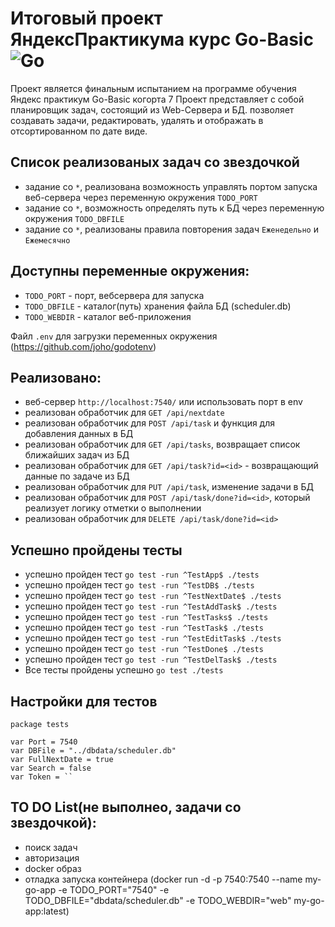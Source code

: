 # Итоговый проект ЯндексПрактикума курс Go-Basic ![Go](https://img.shields.io/badge/go-%2300ADD8.svg?style=for-the-badge&logo=go&logoColor=white)

Проект является финальным испытанием на программе обучения Яндекс практикум Go-Basic когорта 7
Проект представляет с собой планировщик задач, состоящий из Web-Сервера и БД. позволяет создавать задачи, редактировать, 
удалять и отображать в отсортированном по дате виде.

## Список реализованых задач со звездочкой
- задание со `*`, реализована возможность управлять портом запуска веб-сервера
    через переменную окружения `TODO_PORT`
- задание со `*`, возможность определять путь к БД
    через переменную окружения `TODO_DBFILE` 
- задание со `*`, реализованы правила повторения задач `Еженедельно` и `Ежемесячно` 

## Доступны переменные окружения:
- `TODO_PORT` - порт, вебсервера для запуска
- `TODO_DBFILE` - каталог(путь) хранения файла БД (scheduler.db)
- `TODO_WEBDIR` - каталог веб-приложения

Файл `.env` для загрузки переменных окружения (https://github.com/joho/godotenv)

## Реализовано:
- веб-сервер `http://localhost:7540/` или использовать порт в env
- реализован обработчик для `GET /api/nextdate`
- реализован обработчик для `POST /api/task` и функция для добавления данных в БД
- реализован обработчик для `GET /api/tasks`, возвращает список ближайших задач из БД
- реализован обработчик для `GET /api/task?id=<id>` - возвращающий данные по задаче из БД
- реализован обработчик для `PUT /api/task`, изменение задачи в БД
- реализован обработчик для `POST /api/task/done?id=<id>`, который реализует логику отметки о выполнении
- реализован обработчик для `DELETE /api/task/done?id=<id>`

## Успешно пройдены тесты
- успешно пройден тест `go test -run ^TestApp$ ./tests`
- успешно пройден тест `go test -run ^TestDB$ ./tests`
- успешно пройден тест `go test -run ^TestNextDate$ ./tests`
- успешно пройден тест `go test -run ^TestAddTask$ ./tests`
- успешно пройден тест `go test -run ^TestTasks$ ./tests`
- успешно пройден тест `go test -run ^TestTask$ ./tests`
- успешно пройден тест `go test -run ^TestEditTask$ ./tests`
- успешно пройден тест `go test -run ^TestDone$ ./tests`
- успешно пройден тест `go test -run ^TestDelTask$ ./tests`
- Все тесты пройдены успешно `go test ./tests`

## Настройки для тестов
```
package tests

var Port = 7540
var DBFile = "../dbdata/scheduler.db"
var FullNextDate = true
var Search = false
var Token = ``
```


## TO DO List(не выполнео, задачи со звездочкой):

- поиск задач
- авторизация
- docker образ 
- отладка запуска контейнера
(docker run -d -p 7540:7540 --name my-go-app -e TODO_PORT="7540" -e TODO_DBFILE="dbdata/scheduler.db" -e TODO_WEBDIR="web" my-go-app:latest)



